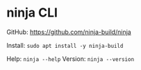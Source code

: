 # ninja CLI

GitHub: https://github.com/ninja-build/ninja

Install: `sudo apt install -y ninja-build`

Help: `ninja --help`
Version: `ninja --version`
